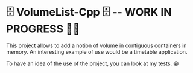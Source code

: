 # 🗄 VolumeList-Cpp 🗄 -- WORK IN PROGRESS 👨‍💻


This project allows to add a notion of volume in contiguous containers in memory. 
An interesting example of use would be a timetable application.

To have an idea of the use of the project, you can look at my tests. 😀
